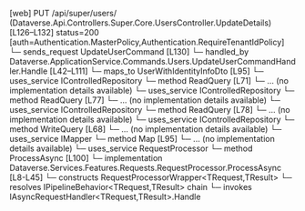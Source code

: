 [web] PUT /api/super/users/  (Dataverse.Api.Controllers.Super.Core.UsersController.UpdateDetails)  [L126–L132] status=200 [auth=Authentication.MasterPolicy,Authentication.RequireTenantIdPolicy]
  └─ sends_request UpdateUserCommand [L130]
    └─ handled_by Dataverse.ApplicationService.Commands.Users.UpdateUserCommandHandler.Handle [L42–L111]
      └─ maps_to UserWithIdentityInfoDto [L95]
      └─ uses_service IControlledRepository<FirmSettings>
        └─ method ReadQuery [L71]
          └─ ... (no implementation details available)
      └─ uses_service IControlledRepository<Office>
        └─ method ReadQuery [L77]
          └─ ... (no implementation details available)
      └─ uses_service IControlledRepository<Team>
        └─ method ReadQuery [L78]
          └─ ... (no implementation details available)
      └─ uses_service IControlledRepository<User>
        └─ method WriteQuery [L68]
          └─ ... (no implementation details available)
      └─ uses_service IMapper
        └─ method Map [L95]
          └─ ... (no implementation details available)
      └─ uses_service RequestProcessor
        └─ method ProcessAsync [L100]
          └─ implementation Dataverse.Services.Features.Requests.RequestProcessor.ProcessAsync [L8-L45]
            └─ constructs RequestProcessorWrapper<TRequest,TResult>
            └─ resolves IPipelineBehavior<TRequest,TResult> chain
            └─ invokes IAsyncRequestHandler<TRequest,TResult>.Handle


